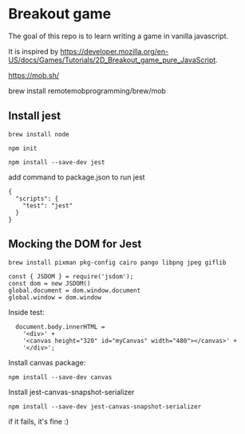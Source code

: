 # Breakout game

The goal of this repo is to learn writing a game in vanilla javascript. 

It is inspired by https://developer.mozilla.org/en-US/docs/Games/Tutorials/2D_Breakout_game_pure_JavaScript.

https://mob.sh/

brew install remotemobprogramming/brew/mob


## Install jest

```
brew install node

npm init

npm install --save-dev jest
```

add command to package.json to run jest


```
{
  "scripts": {
    "test": "jest"
  }
}
```

## Mocking the DOM for Jest

```
brew install pixman pkg-config cairo pango libpng jpeg giflib
```

```
const { JSDOM } = require('jsdom');
const dom = new JSDOM()
global.document = dom.window.document
global.window = dom.window
```

Inside test:

```
  document.body.innerHTML =
    '<div>' +
    '<canvas height="320" id="myCanvas" width="480"></canvas>' +
    '</div>';
```

Install canvas package:

```
npm install --save-dev canvas

```

Install jest-canvas-snapshot-serializer

```
npm install --save-dev jest-canvas-snapshot-serializer
```

if it fails, it's fine :)
